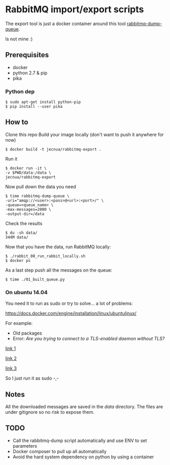 # RabbitMQ import/export scripts

The export tool is just a docker container around this tool [rabbitmq-dump-queue](https://github.com/dubek/rabbitmq-dump-queue).

Is not mine :)

## Prerequisites

- docker
- python 2.7 & pip
- pika

### Python dep

    $ sudo apt-get install python-pip
    $ pip install --user pika

## How to

Clone this repo
Build your image locally (don't want to push it anywhere for now)

    $ docker build -t jecnua/rabbitmq-export .

Run it

    $ docker run -it \
    -v $PWD/data:/data \
    jecnua/rabbitmq-export

Now pull down the data you need

    $ time rabbitmq-dump-queue \
    -uri="amqp://<user>:<pass>@<url>:<port>/" \
    -queue=<queue_name> \
    -max-messages=2000 \
    -output-dir=/data

Check the results

    $ du -sh data/
    344M data/

Now that you have the data, run RabbitMQ locally:

    $ ./rabbit_00_run_rabbit_locally.sh
    $ docker ps

As a last step push all the messages on the queue:

    $ time ./01_built_queue.py

### On ubuntu 14.04

You need it to run as sudo or try to solve... a lot of problems:

https://docs.docker.com/engine/installation/linux/ubuntulinux/

For example:

- Old packages
- Error: _Are you trying to connect to a TLS-enabled daemon without TLS?_

[link 1](https://stackoverflow.com/questions/29704059/docker-are-you-trying-to-connect-to-a-tls-enabled-daemon-without-tls)

[link 2](https://stackoverflow.com/questions/27528337/am-i-trying-to-connect-to-a-tls-enabled-daemon-without-tls)

[link 3](https://stackoverflow.com/questions/27978324/why-install-docker-on-ubuntu-should-be-sudo-apt-get-install-docker-io)

So I just run it as sudo -,-

## Notes

All the downloaded messages are saved in the *data* directory. The files are
under gitignore so no risk to expose them.

## TODO

- Call the rabbitmq-dump script automatically and use ENV to set parameters
- Docker composer to pull up all automatically
- Avoid the hard system dependency on python by using a container
